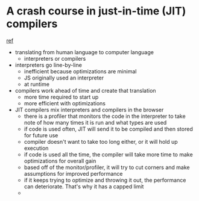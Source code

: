 # A crash course in just-in-time (JIT) compilers
[ref](https://hacks.mozilla.org/2017/02/a-crash-course-in-just-in-time-jit-compilers/)

- translating from human language to computer language
  - interpreters or compilers
- interpreters go line-by-line
  - inefficient because optimizations are minimal
  - JS originally used an interpreter
  - at runtime
- compilers work ahead of time and create that translation
  - more time required to start up
  - more efficient with optimizations
- JIT compilers mix interpreters and compilers in the browser
  - there is a profiler that monitors the code in the interpreter to take note of how many times it is run and what types are used
  - if code is used often, JIT will send it to be compiled and then stored for future use  
  - compiler doesn't want to take too long either, or it will hold up execution
  - if code is used all the time, the compiler will take more time to make optimizations for overall gain
  - based off of the monitor/profiler, it will try to cut corners and make assumptions for improved performance
  - if it keeps trying to optimize and throwing it out, the performance can deteriorate. That's why it has a capped limit
  - 